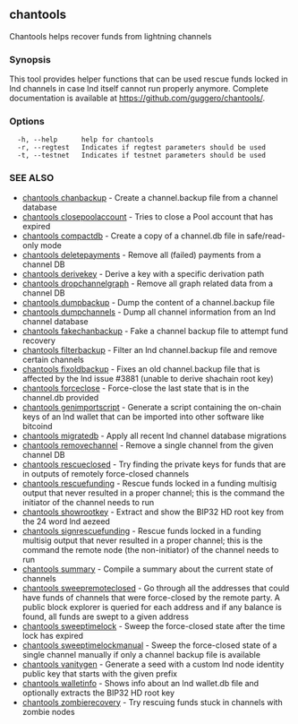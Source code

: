 ## chantools

Chantools helps recover funds from lightning channels

### Synopsis

This tool provides helper functions that can be used rescue
funds locked in lnd channels in case lnd itself cannot run properly anymore.
Complete documentation is available at https://github.com/guggero/chantools/.

### Options

```
  -h, --help      help for chantools
  -r, --regtest   Indicates if regtest parameters should be used
  -t, --testnet   Indicates if testnet parameters should be used
```

### SEE ALSO

* [chantools chanbackup](chantools_chanbackup.md)	 - Create a channel.backup file from a channel database
* [chantools closepoolaccount](chantools_closepoolaccount.md)	 - Tries to close a Pool account that has expired
* [chantools compactdb](chantools_compactdb.md)	 - Create a copy of a channel.db file in safe/read-only mode
* [chantools deletepayments](chantools_deletepayments.md)	 - Remove all (failed) payments from a channel DB
* [chantools derivekey](chantools_derivekey.md)	 - Derive a key with a specific derivation path
* [chantools dropchannelgraph](chantools_dropchannelgraph.md)	 - Remove all graph related data from a channel DB
* [chantools dumpbackup](chantools_dumpbackup.md)	 - Dump the content of a channel.backup file
* [chantools dumpchannels](chantools_dumpchannels.md)	 - Dump all channel information from an lnd channel database
* [chantools fakechanbackup](chantools_fakechanbackup.md)	 - Fake a channel backup file to attempt fund recovery
* [chantools filterbackup](chantools_filterbackup.md)	 - Filter an lnd channel.backup file and remove certain channels
* [chantools fixoldbackup](chantools_fixoldbackup.md)	 - Fixes an old channel.backup file that is affected by the lnd issue #3881 (unable to derive shachain root key)
* [chantools forceclose](chantools_forceclose.md)	 - Force-close the last state that is in the channel.db provided
* [chantools genimportscript](chantools_genimportscript.md)	 - Generate a script containing the on-chain keys of an lnd wallet that can be imported into other software like bitcoind
* [chantools migratedb](chantools_migratedb.md)	 - Apply all recent lnd channel database migrations
* [chantools removechannel](chantools_removechannel.md)	 - Remove a single channel from the given channel DB
* [chantools rescueclosed](chantools_rescueclosed.md)	 - Try finding the private keys for funds that are in outputs of remotely force-closed channels
* [chantools rescuefunding](chantools_rescuefunding.md)	 - Rescue funds locked in a funding multisig output that never resulted in a proper channel; this is the command the initiator of the channel needs to run
* [chantools showrootkey](chantools_showrootkey.md)	 - Extract and show the BIP32 HD root key from the 24 word lnd aezeed
* [chantools signrescuefunding](chantools_signrescuefunding.md)	 - Rescue funds locked in a funding multisig output that never resulted in a proper channel; this is the command the remote node (the non-initiator) of the channel needs to run
* [chantools summary](chantools_summary.md)	 - Compile a summary about the current state of channels
* [chantools sweepremoteclosed](chantools_sweepremoteclosed.md)	 - Go through all the addresses that could have funds of channels that were force-closed by the remote party. A public block explorer is queried for each address and if any balance is found, all funds are swept to a given address
* [chantools sweeptimelock](chantools_sweeptimelock.md)	 - Sweep the force-closed state after the time lock has expired
* [chantools sweeptimelockmanual](chantools_sweeptimelockmanual.md)	 - Sweep the force-closed state of a single channel manually if only a channel backup file is available
* [chantools vanitygen](chantools_vanitygen.md)	 - Generate a seed with a custom lnd node identity public key that starts with the given prefix
* [chantools walletinfo](chantools_walletinfo.md)	 - Shows info about an lnd wallet.db file and optionally extracts the BIP32 HD root key
* [chantools zombierecovery](chantools_zombierecovery.md)	 - Try rescuing funds stuck in channels with zombie nodes

